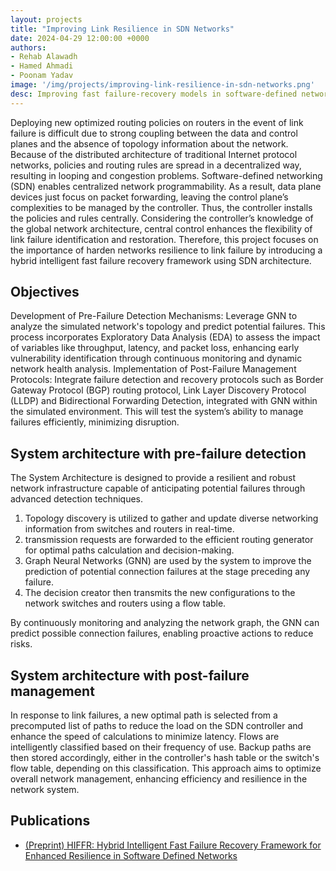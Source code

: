 ```yaml
---
layout: projects
title: "Improving Link Resilience in SDN Networks"
date: 2024-04-29 12:00:00 +0000
authors:
- Rehab Alawadh
- Hamed Ahmadi
- Poonam Yadav
image: '/img/projects/improving-link-resilience-in-sdn-networks.png'
desc: Improving fast failure-recovery models in software-defined networks.
---
```


Deploying new optimized routing policies on routers in the event of link failure is difficult due to strong coupling between the data and control planes and the absence of topology information about the network. Because of the distributed architecture of traditional Internet protocol networks, policies and routing rules are spread in a decentralized way, resulting in looping and congestion problems. Software-defined networking (SDN) enables centralized network programmability. As a result, data plane devices just focus on packet forwarding, leaving the control plane’s complexities to be managed by the controller. Thus, the controller installs the policies and rules centrally. Considering the controller’s knowledge of the global network architecture, central control enhances the flexibility of link failure identification and restoration. Therefore, this project focuses on the importance of harden networks resilience to link failure by introducing a hybrid intelligent fast failure recovery framework using SDN architecture.

## Objectives

Development of Pre-Failure Detection Mechanisms: Leverage GNN to analyze the simulated network's topology and predict potential failures. This process incorporates Exploratory Data Analysis (EDA) to assess the impact of variables like throughput, latency, and packet loss, enhancing early vulnerability identification through continuous monitoring and dynamic network health analysis. Implementation of Post-Failure Management Protocols: Integrate failure detection and recovery protocols such as Border Gateway Protocol (BGP) routing protocol, Link Layer Discovery Protocol (LLDP) and Bidirectional Forwarding Detection, integrated with GNN within the simulated environment. This will test the system’s ability to manage failures efficiently, minimizing disruption.

## System architecture with pre-failure detection

The System Architecture is designed to provide a resilient and robust network infrastructure capable of anticipating potential failures through advanced detection techniques.

1. Topology discovery is utilized to gather and update diverse networking information from switches and routers in real-time.
2. transmission requests are forwarded to the efficient routing generator for optimal paths calculation and decision-making.
3. Graph Neural Networks (GNN) are used by the system to improve the prediction of potential connection failures at the stage preceding any failure.
4. The decision creator then transmits the new configurations to the network switches and routers using a flow table.

By continuously monitoring and analyzing the network graph, the GNN can predict possible connection failures, enabling proactive actions to reduce risks.

## System architecture with post-failure management

In response to link failures, a new optimal path is selected from a precomputed list of paths to reduce the load on the SDN controller and enhance the speed of calculations to minimize latency. Flows are intelligently classified based on their frequency of use. Backup paths are then stored accordingly, either in the controller's hash table or the switch's flow table, depending on this classification. This approach aims to optimize overall network management, enhancing efficiency and resilience in the network system.

## Publications

- [(Preprint) HIFFR: Hybrid Intelligent Fast Failure Recovery Framework for Enhanced Resilience in Software Defined Networks](https://eprints.whiterose.ac.uk/212995/)